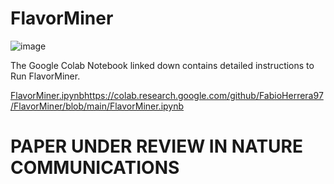 # FlavorMiner

![image](https://github.com/FabioHerrera97/FlavorMiner/assets/147598169/f31b8dcb-f8bc-4cb2-8a5a-a174094a7a84)

The Google Colab Notebook linked down contains detailed instructions to Run FlavorMiner.

[FlavorMiner.ipynb](https://colab.research.google.com/github/FabioHerrera97/FlavorMiner/blob/main/FlavorMiner.ipynb)https://colab.research.google.com/github/FabioHerrera97/FlavorMiner/blob/main/FlavorMiner.ipynb

# PAPER UNDER REVIEW IN NATURE COMMUNICATIONS
